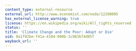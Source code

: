 ```yaml
---
content_type: external-resource
external_url: http://www.economist.com/node/12208005
has_external_license_warning: true
license: https://en.wikipedia.org/wiki/All_rights_reserved
status: ''
title: 'Climate Change and the Poor: Adapt or Die'
uid: 8a1f02be-f41a-4104-908b-1c983b74d85f
wayback_url: ''
---
```

